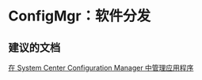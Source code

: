 <properties
    pageTitle="ConfigMgr: Software Distribution"
    description="ConfigMgr：软件分发"
    service="microsoft.intune"
    resource="intune"
    authors="mackie1604"
    displayOrder=""
    selfHelpType="generic"
    supportTopicIds="32583627"
    resourceTags=""
    productPesIds="15584"
    cloudEnvironments="public"
/>


# ConfigMgr：软件分发
<a id="configmgr-software-distribution" class="xliff"></a>

## **建议的文档**
<a id="recommended-documents" class="xliff"></a>

[在 System Center Configuration Manager 中管理应用程序](https://docs.microsoft.com/sccm/mdm/deploy-use/management-tasks-applications)<br>

